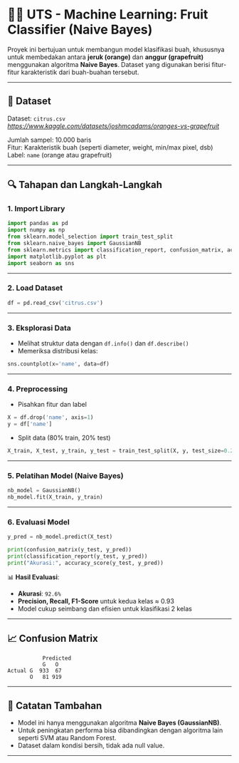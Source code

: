 # 🍊🍇 UTS - Machine Learning: Fruit Classifier (Naive Bayes)

Proyek ini bertujuan untuk membangun model klasifikasi buah, khususnya untuk membedakan antara **jeruk (orange)** dan **anggur (grapefruit)** menggunakan algoritma **Naive Bayes**. Dataset yang digunakan berisi fitur-fitur karakteristik dari buah-buahan tersebut.

---

## 📁 Dataset
Dataset: `citrus.csv` *https://www.kaggle.com/datasets/joshmcadams/oranges-vs-grapefruit*

Jumlah sampel: 10.000 baris  
Fitur: Karakteristik buah (seperti diameter, weight, min/max pixel, dsb)  
Label: `name` (orange atau grapefruit)

---

## 🔍 Tahapan dan Langkah-Langkah

### 1. Import Library
```python
import pandas as pd
import numpy as np
from sklearn.model_selection import train_test_split
from sklearn.naive_bayes import GaussianNB
from sklearn.metrics import classification_report, confusion_matrix, accuracy_score
import matplotlib.pyplot as plt
import seaborn as sns
```

---

### 2. Load Dataset
```python
df = pd.read_csv('citrus.csv')
```

---

### 3. Eksplorasi Data
- Melihat struktur data dengan `df.info()` dan `df.describe()`
- Memeriksa distribusi kelas:
```python
sns.countplot(x='name', data=df)
```

---

### 4. Preprocessing
- Pisahkan fitur dan label
```python
X = df.drop('name', axis=1)
y = df['name']
```

- Split data (80% train, 20% test)
```python
X_train, X_test, y_train, y_test = train_test_split(X, y, test_size=0.2, random_state=42, stratify=y)
```

---

### 5. Pelatihan Model (Naive Bayes)
```python
nb_model = GaussianNB()
nb_model.fit(X_train, y_train)
```

---

### 6. Evaluasi Model
```python
y_pred = nb_model.predict(X_test)

print(confusion_matrix(y_test, y_pred))
print(classification_report(y_test, y_pred))
print("Akurasi:", accuracy_score(y_test, y_pred))
```

📊 **Hasil Evaluasi**:
- **Akurasi**: `92.6%`
- **Precision, Recall, F1-Score** untuk kedua kelas ≈ 0.93
- Model cukup seimbang dan efisien untuk klasifikasi 2 kelas

---

## 📈 Confusion Matrix
```
           Predicted
           G   O
Actual G  933  67
       O   81 919
```

---

## 📝 Catatan Tambahan
- Model ini hanya menggunakan algoritma **Naive Bayes (GaussianNB)**.
- Untuk peningkatan performa bisa dibandingkan dengan algoritma lain seperti SVM atau Random Forest.
- Dataset dalam kondisi bersih, tidak ada null value.

---
